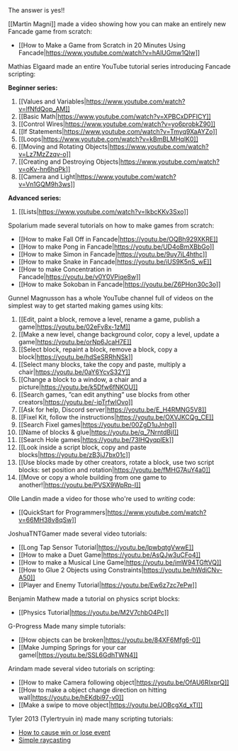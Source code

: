 The answer is yes!!

[[Martin Magni]] made a video showing how you can make an entirely new Fancade game from scratch:

* [[How to Make a Game from Scratch in 20 Minutes Using Fancade|https://www.youtube.com/watch?v=hAlUGmw1Qlw]]

Mathias Elgaard made an entire YouTube tutorial series introducing Fancade scripting:

**Beginner series:**
1. [[Values and Variables|https://www.youtube.com/watch?v=lfNfdQop_AM]]
2. [[Basic Math|https://www.youtube.com/watch?v=XPBCxDPFICY]]
3. [[Control Wires|https://www.youtube.com/watch?v=yo6probkZ90]]
4. [[If Statements|https://www.youtube.com/watch?v=Tmyq9XaAYZo]]
5. [[Loops|https://www.youtube.com/watch?v=kBmBLMHqlK0]]
6. [[Moving and Rotating Objects|https://www.youtube.com/watch?v=Lz7MzZzqv-o]]
7. [[Creating and Destroying Objects|https://www.youtube.com/watch?v=oKv-hn6hqPk]]
8. [[Camera and Light|https://www.youtube.com/watch?v=Vn1GQM9h3ws]]

**Advanced series:**
1. [[Lists|https://www.youtube.com/watch?v=IkbcKKv3Sxo]] 

Spolarium made several tutorials on how to make games from scratch:

* [[How to make Fall Off in Fancade|https://youtu.be/OQBh929XKRE]]
* [[How to make Pong in Fancade|https://youtu.be/UD4oBmXBbGo]]
* [[How to make Simon in Fancade|https://youtu.be/9uy7iL4hthc]]
* [[How to make Snake in Fancade|https://youtu.be/iUS9K5nS_wE]]
* [[How to make Concentration in Fancade|https://youtu.be/v0Y0VPiqe8w]]
* [[How to make Sokoban in Fancade|https://youtu.be/Z6PHon30c3o]]

Gunnel Magnusson has a whole YouTube channel full of videos on the simplest way to get started making games using kits:

1. [[Edit, paint a block, remove a level, rename a game, publish a game|https://youtu.be/02eFv8x-1zM]]
2. [[Make a new level, change background color, copy a level, update a game|https://youtu.be/orNp6JcaH7E]]
3. [[Select block, repaint a block, remove a block, copy a block|https://youtu.be/hdSeSRRhNSk]]
4. [[Select many blocks, take the copy and paste, multiply a chair|https://youtu.be/0aY6YcvS32Y]]
5. [[Change a block to a window, a chair and a picture|https://youtu.be/k5Dfw6fNKOU]]
6. [[Search games, ”can edit anything” use blocks from other creators|https://youtu.be/-ipTrfwlOvo]]
7. [[Ask for help, Discord server|https://youtu.be/E_H4RMNG5V8]] 
8. [[Fixel Kit, follow the instructions|https://youtu.be/OXVJKCQg_CE]]
9. [[Search Fixel games|https://youtu.be/00ZgD1uJnhg]] 
10. [[Name of blocks & glue|https://youtu.be/q_7NrntdBjI]]
11. [[Search Hole games|https://youtu.be/73IHQyqplEk]]
12. [[Look inside a script block, copy and paste blocks|https://youtu.be/zB3jJ7bx01c]]
13. [[Use blocks made by other creators, rotate a block, use two script blocks: set position and rotation|https://youtu.be/fMHG7AuY4a0]]
14. [[Move or copy a whole building from one game to another!|https://youtu.be/PVSX9WpRp-I]]

Olle Landin made a video for those who're used to *writing* code:

* [[QuickStart for Programmers|https://www.youtube.com/watch?v=66MH38v8qSw]]

JoshuaTNTGamer made several video tutorials:

* [[Long Tap Sensor Tutorial|https://youtu.be/lpwbqtgVwwE]]
* [[How to make a Duet Game|https://youtu.be/AsQJw3uCFo4]]
* [[How to make a Musical Line Game|https://youtu.be/imW94TGftVQ]]
* [[How to Glue 2 Objects using Constraints|https://youtu.be/hWdiCNv-A50]]
* [[Player and Enemy Tutorial|https://youtu.be/Ew6z7zc7ePw]]

Benjamin Mathew made a tutorial on physics script blocks:

* [[Physics Tutorial|https://youtu.be/M2V7chbO4Pc]]

G-Progress Made many simple tutorials:

* [[How objects can be broken|https://youtu.be/84XF6Mfg6-0]]
* [[Make Jumping Springs for your car gamel|https://youtu.be/SSL6GdhTWN4]]

Arindam made several video tutorials on scripting:

* [[How to make Camera following object|https://youtu.be/OfAU6RIxprQ]]
* [[How to make a object change direction on hitting wall|https://youtu.be/hEKdbi97-v0]]
* [[Make a swipe to move object|https://youtu.be/JOBcgXd_xTI]]

Tyler 2013 (Tylertryuin in) made many scripting tutorials:
* [How to cause win or lose event](https://youtu.be/a-rgQk8Mblo)
* [Simple raycasting](https://youtu.be/rNEGqvXOX5U)
